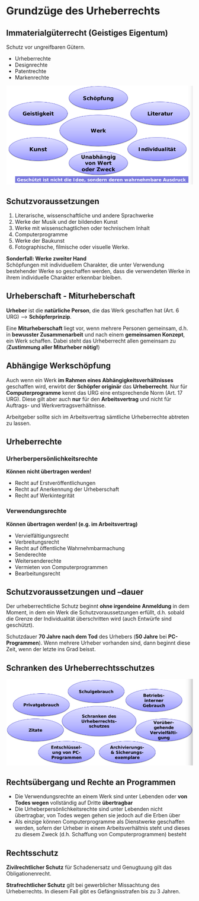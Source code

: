 # Grundzüge des Urheberrechts

## Immaterialgüterrecht (Geistiges Eigentum)

Schutz vor ungreifbaren Gütern.
- Urheberrechte
- Designrechte
- Patentrechte
- Markenrechte

![Was ist geschützt?](figures/urheberrechtsSchutz.png)


## Schutzvoraussetzungen

1. Literarische, wissenschaftliche und andere Sprachwerke
1. Werke der Musik und der bildenden Kunst
1. Werke mit wissenschagtlichen oder technischem Inhalt
1. Computerprogramme
1. Werke der Baukunst
1. Fotographische, filmische oder visuelle Werke.

__Sonderfall: Werke zweiter Hand__  
Schöpfungen mit individuellem Charakter, die unter Verwendung bestehender Werke so geschaffen werden, dass die verwendeten Werke in ihrem individuelle Charakter erkennbar bleiben.

## Urheberschaft - Miturheberschaft

__Urheber__ ist die __natürliche Person__, die das Werk geschaffen hat (Art. 6 URG) --> __Schöpferprinzip__. 

Eine __Miturheberschaft__ liegt vor, wenn mehrere Personen gemeinsam, d.h. in __bewusster Zusammenarbeit__ und nach einem __gemeinsamen Konzept__, ein Werk schaffen. Dabei steht das Urheberrecht allen gemeinsam zu (__Zustimmung aller Miturheber nötig!__)

## Abhängige Werkschöpfung
Auch wenn ein Werk __im Rahmen eines Abhängigkeitsverhältnisses__ geschaffen wird, erwirbt der __Schöpfer originär__ das __Urheberrecht__. Nur für __Computerprogramme__ kennt das URG eine entsprechende Norm (Art. 17 URG).  Diese gilt aber auch __nur__ für den __Arbeitsvertrag__ und nicht für Auftrags- und Werkvertragsverhältnisse.

Arbeitgeber sollte sich im Arbeitsvertrag sämtliche Urheberrechte abtreten zu lassen.

## Urheberrechte

### Urherberpersönlichkeitsrechte
__Können nicht übertragen werden!__

- Recht auf Erstveröffentlichungen
- Recht auf Anerkennung der Urheberschaft
- Recht auf Werkintegrität

### Verwendungsrechte
__Können übertragen werden! (e.g. im Arbeitsvertrag)__
- Vervielfältigungsrecht
- Verbreitungsrecht
- Recht auf öffentliche Wahrnehmbarmachung
- Senderechte
- Weitersenderechte
- Vermieten von Computerprogrammen
- Bearbeitungsrecht

## Schutzvoraussetzungen und –dauer
Der urheberrechtliche Schutz beginnt __ohne irgendeine Anmeldung__ in dem Moment, in dem ein Werk die  Schutzvoraussetzungen erfüllt, d.h. sobald die Grenze der Individualität überschritten wird (auch Entwürfe sind geschützt).

Schutzdauer __70 Jahre nach dem Tod__ des Urhebers (__50 Jahre__ bei __PC-Programmen__). Wenn mehrere Urheber vorhanden sind, dann beginnt diese Zeit, wenn der letzte ins Grad beisst. 

## Schranken des Urheberrechtsschutzes
![Schranken des Urheberrechtsschutzes](figures/schrankenUrheberreschtsschutz.png)

## Rechtsübergang und Rechte an Programmen

- Die Verwendungsrechte an einem Werk sind unter Lebenden oder __von Todes wegen__ vollständig auf Dritte __übertragbar__
- Die Urheberpersönlichkeitsrechte sind unter Lebenden nicht übertragbar, von Todes wegen gehen sie jedoch auf die Erben über
- Als einzige können Computerprogramme als Dienstwerke geschaffen werden, sofern der Urheber in einem Arbeitsverhältnis steht und dieses zu diesem Zweck (d.h. Schaffung von Computerprogrammen) besteht

## Rechtsschutz

__Zivilrechtlicher Schutz__ für Schadenersatz und Genugtuung gilt das Obligationenrecht. 

__Strafrechtlicher Schutz__ gilt bei gewerblicher Missachtung des Urheberrechts. In diesem Fall gibt es Gefängnisstrafen bis zu 3 Jahren.